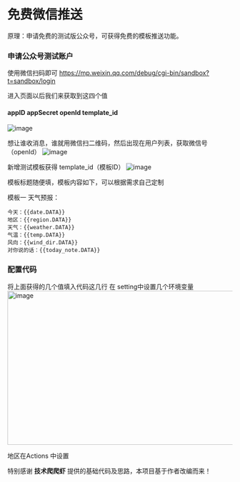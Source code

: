 # 免费微信推送
原理：申请免费的测试版公众号，可获得免费的模板推送功能。



### 申请公众号测试账户

使用微信扫码即可
https://mp.weixin.qq.com/debug/cgi-bin/sandbox?t=sandbox/login

进入页面以后我们来获取到这四个值 
#### appID  appSecret openId template_id
![image](https://github.com/tech-shrimp/FreeWechatPush/assets/154193368/bdb27abd-39cb-4e77-9b89-299afabc7330)

想让谁收消息，谁就用微信扫二维码，然后出现在用户列表，获取微信号（openId）
 ![image](https://github.com/tech-shrimp/FreeWechatPush/assets/154193368/1327c6f5-5c92-4310-a10b-6f2956c1dd75)

新增测试模板获得  template_id（模板ID）
 ![image](https://github.com/tech-shrimp/FreeWechatPush/assets/154193368/ec689f4d-6c0b-44c4-915a-6fd7ada17028)

模板标题随便填，模板内容如下，可以根据需求自己定制

模板一 天气预报：
```copy
今天：{{date.DATA}} 
地区：{{region.DATA}} 
天气：{{weather.DATA}} 
气温：{{temp.DATA}} 
风向：{{wind_dir.DATA}} 
对你说的话：{{today_note.DATA}}
```



### 配置代码

将上面获得的几个值填入代码这几行
在 setting中设置几个环境变量
<img width="1071" height="345" alt="image" src="https://github.com/user-attachments/assets/55642906-3181-49fc-8b8e-f26f80475c16" />





地区在Actions 中设置



特别感谢  **技术爬爬虾**  提供的基础代码及思路，本项目基于作者改编而来！
